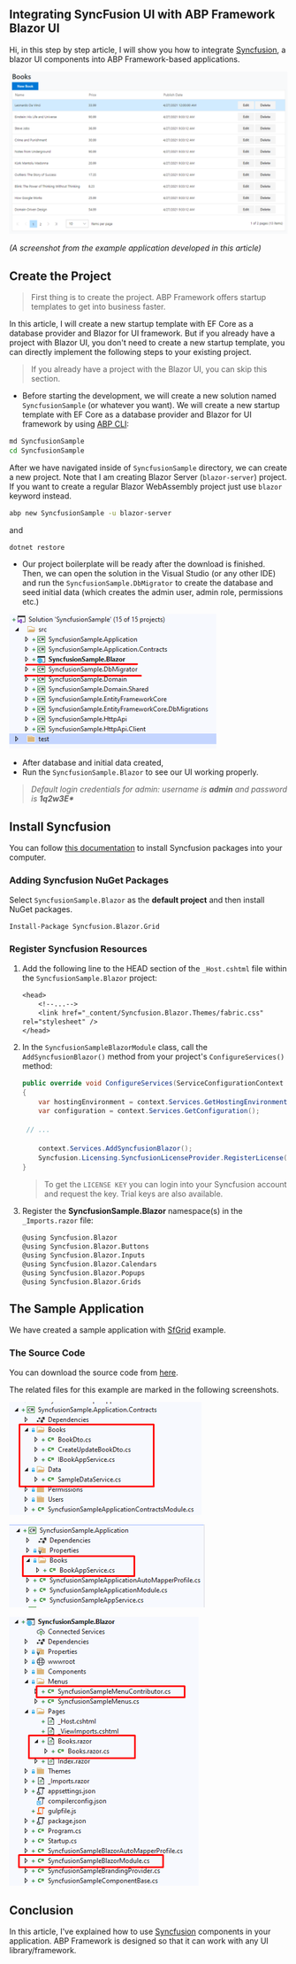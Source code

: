 ## Integrating SyncFusion UI with ABP Framework Blazor UI

Hi, in this step by step article, I will show you how to integrate [Syncfusion](https://www.syncfusion.com/blazor-components), a blazor UI components into ABP Framework-based applications.

![example-result](example-result.png)

*(A screenshot from the example application developed in this article)*

## Create the Project

> First thing is to create the project. ABP Framework offers startup templates to get into business faster.

In this article, I will create a new startup template with EF Core as a database provider and Blazor for UI framework. But if you already have a project with Blazor UI, you don't need to create a new startup template, you can directly implement the following steps to your existing project.

> If you already have a project with the Blazor UI, you can skip this section.

* Before starting the development, we will create a new solution named `SyncfusionSample` (or whatever you want). We will create a new startup template with EF Core as a database provider and Blazor for UI framework by using [ABP CLI](https://docs.abp.io/en/abp/latest/CLI):

````bash
md SyncfusionSample
cd SyncfusionSample
````

After we have navigated inside of `SyncfusionSample` directory, we can create a new project. Note that I am creating Blazor Server (`blazor-server`) project. If you want to create a regular Blazor WebAssembly project just use `blazor` keyword instead.

````bash
abp new SyncfusionSample -u blazor-server
````

and

````bash
dotnet restore
````

* Our project boilerplate will be ready after the download is finished. Then, we can open the solution in the Visual Studio (or any other IDE) and run the `SyncfusionSample.DbMigrator` to create the database and seed initial data (which creates the admin user, admin role, permissions etc.)

![initial-project](initial-project.png)

* After database and initial data created,
* Run the `SyncfusionSample.Blazor` to see our UI working properly.

> _Default login credentials for admin: username is **admin** and password is **1q2w3E\***_

## Install Syncfusion

You can follow [this documentation](https://blazor.syncfusion.com/documentation/getting-started/blazor-server-side-visual-studio-2019/) to install Syncfusion packages into your computer.

### Adding Syncfusion NuGet Packages

Select `SyncfusionSample.Blazor` as the **default project** and then install NuGet packages.

```bash
Install-Package Syncfusion.Blazor.Grid
```

### Register Syncfusion Resources

1. Add the following line to the HEAD section of the `_Host.cshtml` file within the `SyncfusionSample.Blazor` project:

   ```Razor
   <head>
       <!--...-->
       <link href="_content/Syncfusion.Blazor.Themes/fabric.css" rel="stylesheet" />
   </head>
   ```

2. In the `SyncfusionSampleBlazorModule` class, call the `AddSyncfusionBlazor()` method from your project's `ConfigureServices()` method:

   ```csharp
   public override void ConfigureServices(ServiceConfigurationContext context)
   {
       var hostingEnvironment = context.Services.GetHostingEnvironment();
       var configuration = context.Services.GetConfiguration();

   	// ...

       context.Services.AddSyncfusionBlazor();
       Syncfusion.Licensing.SyncfusionLicenseProvider.RegisterLicense("YOUR LICENSE KEY");
   }
   ```

   > To get the `LICENSE KEY` you can login into your Syncfusion account and request the key. Trial keys are also available.

3. Register the **SyncfusionSample.Blazor** namespace(s) in the `_Imports.razor` file:

   ```Razor
   @using Syncfusion.Blazor
   @using Syncfusion.Blazor.Buttons
   @using Syncfusion.Blazor.Inputs
   @using Syncfusion.Blazor.Calendars
   @using Syncfusion.Blazor.Popups
   @using Syncfusion.Blazor.Grids
   ```

## The Sample Application

We have created a sample application with [SfGrid](https://blazor.syncfusion.com/documentation/datagrid/getting-started/) example.

### The Source Code

You can download the source code from [here](https://github.com/abpframework/abp-samples/tree/master/SyncfusionSample).

The related files for this example are marked in the following screenshots.

![table-app-contract](table-app-contract.png)

![table-application](table-application.png)

![table-web](table-web.png)

## Conclusion

In this article, I've explained how to use [Syncfusion](https://www.syncfusion.com/blazor-components) components in your application. ABP Framework is designed so that it can work with any UI library/framework.

